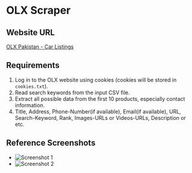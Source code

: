 

# OLX Scraper  

## Website URL  
[OLX Pakistan - Car Listings](https://www.olx.com.pk/items/q-car)  

## Requirements  
1. Log in to the OLX website using cookies (cookies will be stored in `cookies.txt`).  
2. Read search keywords from the input CSV file.  
3. Extract all possible data from the first 10 products, especially contact information.  
4. Title, Address, Phone-Number(if available), Email(if available), URL, Search-Keyword, Rank, Images-URLs or Videos-URLs, Description or etc.
## Reference Screenshots  
- ![Screenshot 1](https://github.com/user-attachments/assets/6da55cfe-ef43-40e4-b20e-0b6c36b55d63)  
- ![Screenshot 2](https://github.com/user-attachments/assets/fde6cc11-8544-4d5f-af1f-820fd7c7187c)  
